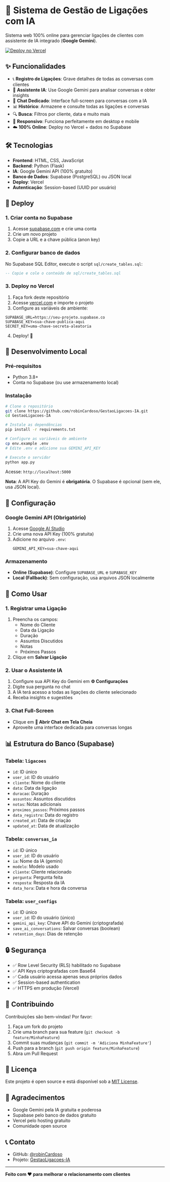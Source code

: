 # 🚀 Sistema de Gestão de Ligações com IA

Sistema web 100% online para gerenciar ligações de clientes com assistente de IA integrado (**Google Gemini**).

[![Deploy no Vercel](https://vercel.com/button)](https://vercel.com/import/project?template=https://github.com/robinCardoso/GestaoLigacoes-IA)

## ✨ Funcionalidades

- 📞 **Registro de Ligações**: Grave detalhes de todas as conversas com clientes
- 🤖 **Assistente IA**: Use Google Gemini para analisar conversas e obter insights
- 💬 **Chat Dedicado**: Interface full-screen para conversas com a IA
- 📊 **Histórico**: Armazene e consulte todas as ligações e conversas
- 🔍 **Busca**: Filtros por cliente, data e muito mais
- 📱 **Responsivo**: Funciona perfeitamente em desktop e mobile
- ☁️ **100% Online**: Deploy no Vercel + dados no Supabase

## 🛠️ Tecnologias

- **Frontend**: HTML, CSS, JavaScript
- **Backend**: Python (Flask)
- **IA**: Google Gemini API (100% gratuito)
- **Banco de Dados**: Supabase (PostgreSQL) ou JSON local
- **Deploy**: Vercel
- **Autenticação**: Session-based (UUID por usuário)

## 🚀 Deploy

### 1. Criar conta no Supabase

1. Acesse [supabase.com](https://supabase.com) e crie uma conta
2. Crie um novo projeto
3. Copie a URL e a chave pública (anon key)

### 2. Configurar banco de dados

No Supabase SQL Editor, execute o script `sql/create_tables.sql`:

```sql
-- Copie e cole o conteúdo de sql/create_tables.sql
```

### 3. Deploy no Vercel

1. Faça fork deste repositório
2. Acesse [vercel.com](https://vercel.com) e importe o projeto
3. Configure as variáveis de ambiente:

```env
SUPABASE_URL=https://seu-projeto.supabase.co
SUPABASE_KEY=sua-chave-publica-aqui
SECRET_KEY=uma-chave-secreta-aleatoria
```

4. Deploy! 🎉

## 🔧 Desenvolvimento Local

### Pré-requisitos

- Python 3.8+
- Conta no Supabase (ou use armazenamento local)

### Instalação

```bash
# Clone o repositório
git clone https://github.com/robinCardoso/GestaoLigacoes-IA.git
cd GestaoLigacoes-IA

# Instale as dependências
pip install -r requirements.txt

# Configure as variáveis de ambiente
cp env.example .env
# Edite .env e adicione sua GEMINI_API_KEY

# Execute o servidor
python app.py
```

Acesse: `http://localhost:5000`

**Nota**: A API Key do Gemini é **obrigatória**. O Supabase é opcional (sem ele, usa JSON local).

## 📝 Configuração

### Google Gemini API (Obrigatório)

1. Acesse [Google AI Studio](https://makersuite.google.com/app/apikey)
2. Crie uma nova API Key (100% gratuita)
3. Adicione no arquivo `.env`:
   ```
   GEMINI_API_KEY=sua-chave-aqui
   ```

### Armazenamento

- **Online (Supabase)**: Configure `SUPABASE_URL` e `SUPABASE_KEY`
- **Local (Fallback)**: Sem configuração, usa arquivos JSON localmente

## 🎯 Como Usar

### 1. Registrar uma Ligação

1. Preencha os campos:
   - Nome do Cliente
   - Data da Ligação
   - Duração
   - Assuntos Discutidos
   - Notas
   - Próximos Passos
2. Clique em **Salvar Ligação**

### 2. Usar o Assistente IA

1. Configure sua API Key do Gemini em **⚙️ Configurações**
2. Digite sua pergunta no chat
3. A IA terá acesso a todas as ligações do cliente selecionado
4. Receba insights e sugestões

### 3. Chat Full-Screen

- Clique em **💬 Abrir Chat em Tela Cheia**
- Aproveite uma interface dedicada para conversas longas

## 📊 Estrutura do Banco (Supabase)

### Tabela: `ligacoes`
- `id`: ID único
- `user_id`: ID do usuário
- `cliente`: Nome do cliente
- `data`: Data da ligação
- `duracao`: Duração
- `assuntos`: Assuntos discutidos
- `notas`: Notas adicionais
- `proximos_passos`: Próximos passos
- `data_registro`: Data do registro
- `created_at`: Data de criação
- `updated_at`: Data de atualização

### Tabela: `conversas_ia`
- `id`: ID único
- `user_id`: ID do usuário
- `ia`: Nome da IA (gemini)
- `modelo`: Modelo usado
- `cliente`: Cliente relacionado
- `pergunta`: Pergunta feita
- `resposta`: Resposta da IA
- `data_hora`: Data e hora da conversa

### Tabela: `user_configs`
- `id`: ID único
- `user_id`: ID do usuário (único)
- `gemini_api_key`: Chave API do Gemini (criptografada)
- `save_ai_conversations`: Salvar conversas (boolean)
- `retention_days`: Dias de retenção

## 🔒 Segurança

- ✅ Row Level Security (RLS) habilitado no Supabase
- ✅ API Keys criptografadas com Base64
- ✅ Cada usuário acessa apenas seus próprios dados
- ✅ Session-based authentication
- ✅ HTTPS em produção (Vercel)

## 🤝 Contribuindo

Contribuições são bem-vindas! Por favor:

1. Faça um fork do projeto
2. Crie uma branch para sua feature (`git checkout -b feature/MinhaFeature`)
3. Commit suas mudanças (`git commit -m 'Adiciona MinhaFeature'`)
4. Push para a branch (`git push origin feature/MinhaFeature`)
5. Abra um Pull Request

## 📄 Licença

Este projeto é open source e está disponível sob a [MIT License](LICENSE).

## 🙏 Agradecimentos

- Google Gemini pela IA gratuita e poderosa
- Supabase pelo banco de dados gratuito
- Vercel pelo hosting gratuito
- Comunidade open source

## 📞 Contato

- GitHub: [@robinCardoso](https://github.com/robinCardoso)
- Projeto: [GestaoLigacoes-IA](https://github.com/robinCardoso/GestaoLigacoes-IA)

---

**Feito com ❤️ para melhorar o relacionamento com clientes**
